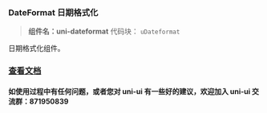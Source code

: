 ### DateFormat 日期格式化

> **组件名：uni-dateformat**
> 代码块： `uDateformat`

日期格式化组件。

### [查看文档](https://uniapp.dcloud.io/component/uniui/uni-dateformat)

#### 如使用过程中有任何问题，或者您对 uni-ui 有一些好的建议，欢迎加入 uni-ui 交流群：871950839
